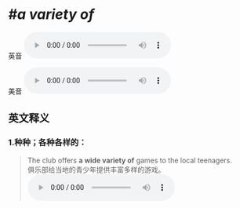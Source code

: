 # ***\#a variety of*** 
英音
<audio src="./media/a variety of1_AAC.aac" controls="controls"></audio>

美音
<audio src="./media/a variety of2_AAC.aac" controls="controls"></audio>



  

英文释义
---
### 1.**种种；各种各样的：**  

 > The club offers **a wide variety of** games to the local teenagers.  
 > 俱乐部给当地的青少年提供丰富多样的游戏。    
<audio src="./media/3-variety.aac" controls="controls"></audio>


